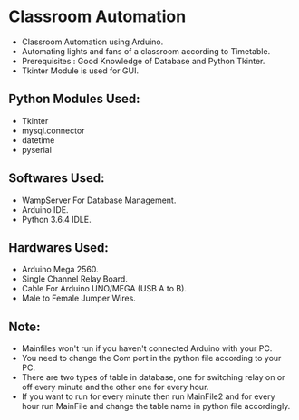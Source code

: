 # Classroom Automation
* Classroom Automation using Arduino.
* Automating lights and fans of a classroom according to Timetable.
* Prerequisites : Good Knowledge of Database and Python Tkinter.
* Tkinter Module is used for GUI.


## Python Modules Used:
* Tkinter
* mysql.connector
* datetime
* pyserial

## Softwares Used:
* WampServer For Database Management.
* Arduino IDE.
* Python 3.6.4 IDLE.

## Hardwares Used:
* Arduino Mega 2560.
* Single Channel Relay Board.
* Cable For Arduino UNO/MEGA (USB A to B).
* Male to Female Jumper Wires.

## Note:
* Mainfiles won't run if you haven't connected Arduino with your PC.
* You need to change the Com port in the python file according to your PC.
* There are two types of table in database, one for switching relay on or off every minute and the other one for every hour.
* If you want to run for every minute then run MainFile2 and for every hour run MainFile and change the table name in python file accordingly.



